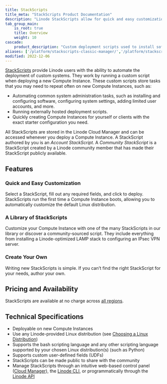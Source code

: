 ```yaml
---
title: StackScripts
title_meta: "StackScripts Product Documentation"
description: "Linode StackScripts allow for quick and easy customization. Create your own and join the growing library of StackScripts."
tab_group_main:
    is_root: true
    title: Overview
    weight: 10
cascade:
    product_description: "Custom deployment scripts used to install software or configure a system on new Compute Instances."
aliases: ['/platform/stackscripts-classic-manager/','/platform/stackscripts/','/platform/stackscripts-new-manager/','/stackscripts/','/guides/platform/stackscripts/']
modified: 2022-12-06
---
```


[StackScripts](http://linode.com/stackscripts/) provide Linode users with the ability to automate the deployment of custom systems. They work by running a custom script when deploying a new Compute Instance. These custom scripts store tasks that you may need to repeat often on new Compute Instances, such as:

- Automating common system administration tasks, such as installing and configuring software, configuring system settings, adding limited user accounts, and more.
- Running externally hosted deployment scripts.
- Quickly creating Compute Instances for yourself or clients with the exact starter configuration you need.

All StackScripts are stored in the Linode Cloud Manager and can be accessed whenever you deploy a Compute Instance. A StackScript authored by you is an *Account StackScript*. A *Community StackScript* is a StackScript created by a Linode community member that has made their StackScript publicly available.

## Features

### Quick and Easy Customization

Select a StackScript, fill out any required fields, and click to deploy. StackScripts run the first time a Compute Instance boots, allowing you to automatically customize the default Linux distribution.

### A Library of StackScripts

Customize your Compute Instance with one of the many StackScripts in our library or discover a community-sourced script. They include everything from installing a Linode-optimized LAMP stack to configuring an IPsec VPN server.

### Create Your Own

Writing new StackScripts is simple. If you can’t find the right StackScript for your needs, author your own.

## Pricing and Availability

StackScripts are available at no charge across [all regions](https://www.linode.com/global-infrastructure/).

## Technical Specifications

- Deployable on new Compute Instances
- Use any Linode-provided Linux distribution (see [Choosing a Linux Distribution](/docs/products/compute/compute-instances/guides/distributions/))
- Supports the bash scripting language and any other scripting language supported by your chosen Linux distribution(s) (such as Python)
- Supports custom user-defined fields (UDFs)
- StackScripts can be made public to share with the community
- Manage StackScripts through an intuitive web-based control panel ([Cloud Manager](https://cloud.linode.com/)), the [Linode CLI](https://www.linode.com/products/cli/), or programmatically through the [Linode API](https://www.linode.com/products/linode-api/)